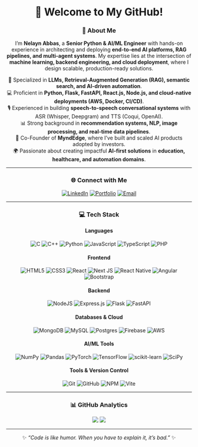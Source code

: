 <div align="center">

# 👋 Welcome to My GitHub!

### 💫 About Me  
I’m **Nelayn Abbas**, a **Senior Python & AI/ML Engineer** with hands-on experience in architecting and deploying **end-to-end AI platforms, RAG pipelines, and multi-agent systems**. My expertise lies at the intersection of **machine learning, backend engineering, and cloud deployment**, where I design scalable, production-ready solutions.  

🧠 Specialized in **LLMs, Retrieval-Augmented Generation (RAG), semantic search, and AI-driven automation**.  
💻 Proficient in **Python, Flask, FastAPI, React.js, Node.js, and cloud-native deployments (AWS, Docker, CI/CD)**.  
🎙 Experienced in building **speech-to-speech conversational systems** with ASR (Whisper, Deepgram) and TTS (Coqui, OpenAI).  
📊 Strong background in **recommendation systems, NLP, image processing, and real-time data pipelines**.  
🚀 Co-Founder of **MyndEdge**, where I’ve built and scaled AI products adopted by investors.  
🌍 Passionate about creating impactful **AI-first solutions** in **education, healthcare, and automation domains**. 

---

### 🌐 Connect with Me  
[![LinkedIn](https://img.shields.io/badge/LinkedIn-%230077B5.svg?logo=linkedin&logoColor=white)](https://linkedin.com/in/nelayn-abbas)  [![Portfolio](https://img.shields.io/badge/Portfolio-%23000000.svg?style=for-the-badge&logo=vercel&logoColor=white)]([https://](https://nelaynabbas.github.io/Portfolio/))  [![Email](https://img.shields.io/badge/Email-D14836?style=for-the-badge&logo=gmail&logoColor=white)](mailto:nelaynabbas5@gmail.com)  

---

### 💻 Tech Stack  

#### Languages  
![C](https://img.shields.io/badge/c-%2300599C.svg?style=for-the-badge&logo=c&logoColor=white) ![C++](https://img.shields.io/badge/c++-%2300599C.svg?style=for-the-badge&logo=c%2B%2B&logoColor=white) ![Python](https://img.shields.io/badge/python-3670A0.svg?style=for-the-badge&logo=python&logoColor=ffdd54)  ![JavaScript](https://img.shields.io/badge/javascript-%23323330.svg?style=for-the-badge&logo=javascript&logoColor=%23F7DF1E) ![TypeScript](https://img.shields.io/badge/typescript-%23007ACC.svg?style=for-the-badge&logo=typescript&logoColor=white) ![PHP](https://img.shields.io/badge/php-%23777BB4.svg?style=for-the-badge&logo=php&logoColor=white)  

#### Frontend  
![HTML5](https://img.shields.io/badge/html5-%23E34F26.svg?style=for-the-badge&logo=html5&logoColor=white)  ![CSS3](https://img.shields.io/badge/css3-%231572B6.svg?style=for-the-badge&logo=css3&logoColor=white)  ![React](https://img.shields.io/badge/react-%2320232a.svg?style=for-the-badge&logo=react&logoColor=%2361DAFB) ![Next JS](https://img.shields.io/badge/Next-black?style=for-the-badge&logo=next.js&logoColor=white)  ![React Native](https://img.shields.io/badge/react_native-%2320232a.svg?style=for-the-badge&logo=react&logoColor=%2361DAFB)  ![Angular](https://img.shields.io/badge/angular-%23DD0031.svg?style=for-the-badge&logo=angular&logoColor=white) ![Bootstrap](https://img.shields.io/badge/bootstrap-%238511FA.svg?style=for-the-badge&logo=bootstrap&logoColor=white)  

#### Backend  
![NodeJS](https://img.shields.io/badge/node.js-6DA55F.svg?style=for-the-badge&logo=node.js&logoColor=white) ![Express.js](https://img.shields.io/badge/express.js-%23404d59.svg?style=for-the-badge&logo=express&logoColor=%2361DAFB)  ![Flask](https://img.shields.io/badge/flask-%23000.svg?style=for-the-badge&logo=flask&logoColor=white) ![FastAPI](https://img.shields.io/badge/FastAPI-005571.svg?style=for-the-badge&logo=fastapi)  

#### Databases & Cloud  
![MongoDB](https://img.shields.io/badge/MongoDB-%234ea94b.svg?style=for-the-badge&logo=mongodb&logoColor=white) ![MySQL](https://img.shields.io/badge/mysql-4479A1.svg?style=for-the-badge&logo=mysql&logoColor=white)  ![Postgres](https://img.shields.io/badge/postgres-%23316192.svg?style=for-the-badge&logo=postgresql&logoColor=white)  ![Firebase](https://img.shields.io/badge/firebase-a08021.svg?style=for-the-badge&logo=firebase&logoColor=ffcd34) ![AWS](https://img.shields.io/badge/AWS-%23FF9900.svg?style=for-the-badge&logo=amazon-aws&logoColor=white)  

#### AI/ML Tools  
![NumPy](https://img.shields.io/badge/numpy-%23013243.svg?style=for-the-badge&logo=numpy&logoColor=white) ![Pandas](https://img.shields.io/badge/pandas-%23150458.svg?style=for-the-badge&logo=pandas&logoColor=white)  ![PyTorch](https://img.shields.io/badge/PyTorch-%23EE4C2C.svg?style=for-the-badge&logo=PyTorch&logoColor=white) ![TensorFlow](https://img.shields.io/badge/TensorFlow-%23FF6F00.svg?style=for-the-badge&logo=TensorFlow&logoColor=white)  ![scikit-learn](https://img.shields.io/badge/scikit--learn-%23F7931E.svg?style=for-the-badge&logo=scikit-learn&logoColor=white) ![SciPy](https://img.shields.io/badge/SciPy-%230C55A5.svg?style=for-the-badge&logo=scipy&logoColor=%white)  

#### Tools & Version Control  
![Git](https://img.shields.io/badge/git-%23F05033.svg?style=for-the-badge&logo=git&logoColor=white) ![GitHub](https://img.shields.io/badge/github-%23121011.svg?style=for-the-badge&logo=github&logoColor=white)  ![NPM](https://img.shields.io/badge/NPM-%23CB3837.svg?style=for-the-badge&logo=npm&logoColor=white) ![Vite](https://img.shields.io/badge/vite-%23646CFF.svg?style=for-the-badge&logo=vite&logoColor=white)  

---

### 📊 GitHub Analytics  
![](https://github-profile-summary-cards.vercel.app/api/cards/profile-details?username=nelaynabbas&theme=github_dark)  ![](https://github-readme-stats.vercel.app/api/top-langs/?username=nelaynabbas&layout=compact&theme=github_dark&hide_border=true)  

---

✨ *“Code is like humor. When you have to explain it, it’s bad.”* ✨  

</div>
